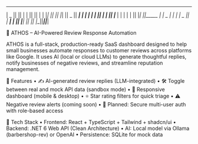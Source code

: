 
 _______  _______  __   __  _______  _______ 
|   _   ||       ||  | |  ||       ||       |
|  |_|  ||_     _||  |_|  ||   _   ||  _____|
|       |  |   |  |       ||  | |  || |_____ 
|       |  |   |  |       ||  |_|  ||_____  |
|   _   |  |   |  |   _   ||       | _____| |
|__| |__|  |___|  |__| |__||_______||_______|


🧠 ATHOS – AI-Powered Review Response Automation

ATHOS is a full-stack, production-ready SaaS dashboard designed to help small businesses automate responses to customer reviews across platforms like Google. It uses AI (local or cloud LLMs) to generate thoughtful replies, notify businesses of negative reviews, and streamline reputation management.

🔧 Features
	•	✍️ AI-generated review replies (LLM-integrated)
	•	🛠 Toggle between real and mock API data (sandbox mode)
	•	📱 Responsive dashboard (mobile & desktop)
	•	⭐ Star rating filters for quick triage
	•	⚠️ Negative review alerts (coming soon)
	•	🔐 Planned: Secure multi-user auth with role-based access

🧰 Tech Stack
	•	Frontend: React + TypeScript + Tailwind + shadcn/ui
	•	Backend: .NET 6 Web API (Clean Architecture)
	•	AI: Local model via Ollama (barbershop-rev) or OpenAI
	•	Persistence: SQLite for mock data
